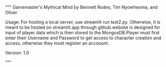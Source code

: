 """
Gamemaster's Mythical Mind
by Bennett Rodes, Tim Nyowheoma, and Oliver 

Usage: For hosting a local server, use streamlit run test2.py. Otherwise, it is meant to be hosted on streamlit.app through github.website is designed for input of player data which is then stored to the MongosDB.Player must first enter their Username and Password to get access to character creation and access, otherwise they must register an accoount.

Version: 1.0

"""
